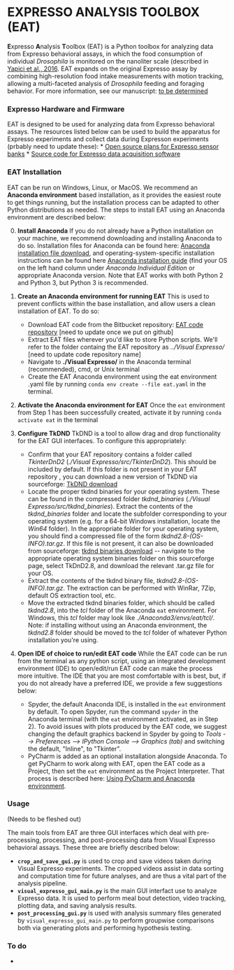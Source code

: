 # EXPRESSO ANALYSIS TOOLBOX (EAT) #

**E**xpresso **A**nalysis **T**oolbox (EAT) is a Python toolbox for analyzing data from Expresso behavioral assays, in which the food consumption of individual *Drosophila* is monitored on the nanoliter scale (described in [Yapici et al., 2016](https://doi.org/10.1016/j.cell.2016.02.061). EAT expands on the original Expresso assay by combining high-resolution food intake measurements with motion tracking, allowing a multi-faceted analysis of *Drosophila* feeding and foraging behavior. For more information, see our manuscript: [to be determined](http://yapicilab.com/research-projects.html) 

### Expresso Hardware and Firmware ###

EAT is designed to be used for analyzing data from Expresso behavioral assays. The resources listed below can be used to build the apparatus for Expresso experiments and collect data during Expresson experiments (prbably need to update these):
	* [Open source plans for Expresso sensor banks](http://public.iorodeo.com/docs/expresso/hardware_design_files.html)
	* [Source code for Expresso data acquisition software](http://public.iorodeo.com/docs/expresso/device_software.html)

### EAT Installation ###

EAT can be run on Windows, Linux, or MacOS. We recommend an **Anaconda environment** based installation, as it provides the easiest route to get things running, but the installation process can be adapted to other Python distributions as needed. The steps to install EAT using an Anaconda environment are described below:

0. **Install Anaconda** If you do not already have a Python installation on your machine, we recommend downloading and installing Anaconda to do so. Installation files for Anaconda can be found here: [Anaconda installation file download](https://www.anaconda.com/products/individual), and operating-system-specific installation instructions can be found here [Anaconda installation guide](https://docs.anaconda.com/anaconda/install/) (find your OS on the left hand column under *Anaconda Individual Edition* or appropriate Anaconda version. Note that EAT works with both Python 2 and Python 3, but Python 3 is recommended.

1. **Create an Anaconda environment for running EAT** This is used to prevent conflicts within the base installation, and allow users a clean installation of EAT. To do so:
	* Download EAT code from the Bitbucket repository: [EAT code repository](https://bitbucket.org/samcwhitehead/visual_expresso_gui/src/master/) [need to update once we put on github]
	* Extract EAT files wherever you'd like to store Python scripts. We'll refer to the folder containg the EAT repository as *../Visual Expresso/* [need to update code repository name]
	* Navigate to **./Visual Expresso/** in the Anaconda terminal (recommended), cmd, or Unix terminal
	* Create the EAT Anaconda environment using the eat environment .yaml file by running `conda env create --file eat.yaml` in the terminal. 

2. **Activate the Anaconda environment for EAT** Once the `eat` environment from Step 1 has been successfully created, activate it by running `conda activate eat` in the terminal

3. **Configure TkDND** TkDND is a tool to allow drag and drop functionality for the EAT GUI interfaces. To configure this appropriately:
	* Confirm that your EAT repository contains a folder called *TkinterDnD2* (*./Visual Expresso/src/TkinterDnD2*). This should be included by default. If this folder is not present in your EAT repository , you can download a new version of TkDND via sourceforge: [TkDND download](https://sourceforge.net/projects/tkdnd/)
	* Locate the proper tkdnd binaries for your operating system. These can be found in the compressed folder *tkdnd_binaries* (*./Visual Expresso/src/tkdnd_binaries*). Extract the contents of the *tkdnd_binaries* folder and locate the subfolder corresponding to your operating system (e.g. for a 64-bit Windows installation, locate the *Win64* folder). In the appropriate folder for your operating system, you should find a compressed file of the form *tkdnd2.8-(OS-INFO).tar.gz*. If this file is not present, it can also be downloaded from sourceforge: [tkdnd binaries download](https://sourceforge.net/projects/tkdnd/files/) -- navigate to the appropriate operating system binaries folder on this sourceforge page, select TkDnD2.8, and download the relevant .tar.gz file for your OS.
	* Extract the contents of the tkdnd binary file, *tkdnd2.8-(OS-INFO).tar.gz*. The extraction can be performed with WinRar, 7Zip, default OS extraction tool, etc.
	* Move the extracted tkdnd binaries folder, which should be called *tkdnd2.8*, into the *tcl* folder of the Anaconda `eat` environment. For Windows, this *tcl* folder may look like *./Anaconda3/envs/eat/tcl/*. Note: if installing without using an Anaconda environment, the *tkdnd2.8* folder should be moved to the *tcl* folder of whatever Python installation you're using.

4. **Open IDE of choice to run/edit EAT code** While the EAT code can be run from the terminal as any python script, using an integrated development environment (IDE) to open/edit/run EAT code can make the process more intuitive. The IDE that you are most comfortable with is best, but, if you do not already have a preferred IDE, we provide a few suggestions below:
	* Spyder, the default Anaconda IDE, is installed in the `eat` environment by default. To open Spyder, run the command `spyder` in the Anaconda terminal (with the `eat` environment activated, as in Step 2). To avoid issues with plots produced by the EAT code, we suggest changing the default graphics backend in Spyder by going to *Tools --> Preferences --> IPython Console --> Graphics (tab)* and switching the default, "Inline", to "Tkinter".
	* PyCharm is added as an optional installation alongside Anaconda. To get PyCharm to work along with EAT, open the EAT code as a Project, then set the `eat` environment as the Project Interpreter. That process is described here: [Using PyCharm and Anaconda environment](https://docs.anaconda.com/anaconda/user-guide/tasks/pycharm/).
	
### Usage ###
(Needs to be fleshed out)

The main tools from EAT are three GUI interfaces which deal with pre-processing, processing, and post-processing data from Visual Expresso behavioral assays. These three are briefly described below:

* **`crop_and_save_gui.py`** is used to crop and save videos taken during Visual Expresso experiments. The cropped videos assist in data sorting and computation time for future analyses, and are thus a vital part of the analysis pipeline.
* **`visual_expresso_gui_main.py`** is the main GUI interfact use to analyze Expresso data. It is used to perform meal bout detection, video tracking, plotting data, and saving analysis results.
* **`post_processing_gui.py`** is used with analysis summary files generated by `visual_expresso_gui_main.py` to perform groupwise comparisons both via generating plots and performing hypothesis testing.

### To do ###
*